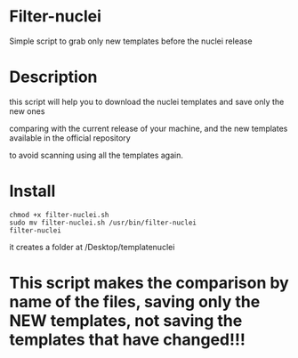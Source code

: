 # Filter-nuclei
Simple script to grab only new templates before the nuclei release

# Description
this script will help you to download the nuclei templates and save only the new ones

comparing with the current release of your machine, and the new templates available in the official repository

to avoid scanning using all the templates again.

# Install

```
chmod +x filter-nuclei.sh
sudo mv filter-nuclei.sh /usr/bin/filter-nuclei
filter-nuclei
```

it creates a folder at /Desktop/templatenuclei


# This script makes the comparison by name of the files, saving only the NEW templates, not saving the templates that have changed!!!


